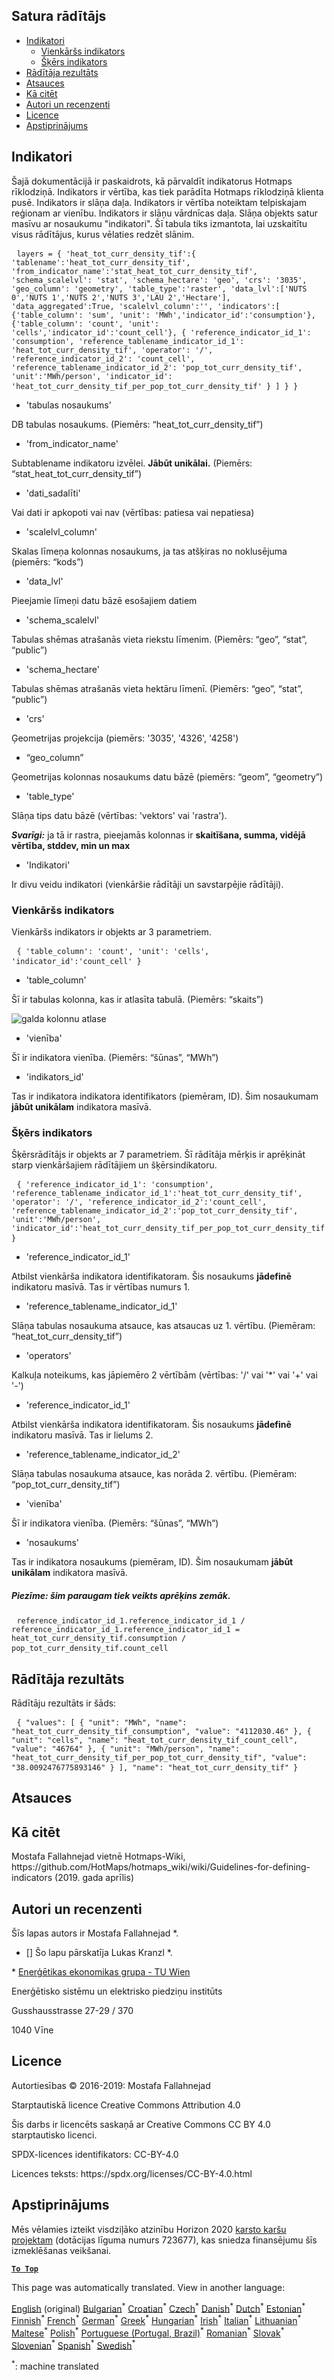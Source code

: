 <h2> Satura rādītājs </h2><ul><li> <a href="#Indicators">Indikatori</a> <ul><li> <a href="#Simple-indicator">Vienkāršs indikators</a> </li><li> <a href="#Cross-indicator">Šķērs indikators</a> </li></ul></li><li> <a href="#Indicator-result">Rādītāja rezultāts</a> </li><li> <a href="#references">Atsauces</a> </li><li> <a href="#how-to-cite">Kā citēt</a> </li><li> <a href="#authors-and-reviewers">Autori un recenzenti</a> </li><li> <a href="#license">Licence</a> </li><li> <a href="#acknowledgement">Apstiprinājums</a> </li></ul><h2> Indikatori </h2><p> Šajā dokumentācijā ir paskaidrots, kā pārvaldīt indikatorus Hotmaps rīklodziņā. Indikators ir vērtība, kas tiek parādīta Hotmaps rīklodziņā klienta pusē. Indikators ir slāņa daļa. Indikators ir vērtība noteiktam telpiskajam reģionam ar vienību. Indikators ir slāņu vārdnīcas daļa. Slāņa objekts satur masīvu ar nosaukumu &quot;indikatori&quot;. Šī tabula tiks izmantota, lai uzskaitītu visus rādītājus, kurus vēlaties redzēt slānim. </p><pre> <code>layers = { &#39;heat_tot_curr_density_tif&#39;:{ &#39;tablename&#39;:&#39;heat_tot_curr_density_tif&#39;, &#39;from_indicator_name&#39;:&#39;stat_heat_tot_curr_density_tif&#39;, &#39;schema_scalelvl&#39;: &#39;stat&#39;, &#39;schema_hectare&#39;: &#39;geo&#39;, &#39;crs&#39;: &#39;3035&#39;, &#39;geo_column&#39;: &#39;geometry&#39;, &#39;table_type&#39;:&#39;raster&#39;, &#39;data_lvl&#39;:[&#39;NUTS 0&#39;,&#39;NUTS 1&#39;,&#39;NUTS 2&#39;,&#39;NUTS 3&#39;,&#39;LAU 2&#39;,&#39;Hectare&#39;], &#39;data_aggregated&#39;:True, &#39;scalelvl_column&#39;:&#39;&#39;, &#39;indicators&#39;:[ {&#39;table_column&#39;: &#39;sum&#39;, &#39;unit&#39;: &#39;MWh&#39;,&#39;indicator_id&#39;:&#39;consumption&#39;}, {&#39;table_column&#39;: &#39;count&#39;, &#39;unit&#39;: &#39;cells&#39;,&#39;indicator_id&#39;:&#39;count_cell&#39;}, { &#39;reference_indicator_id_1&#39;: &#39;consumption&#39;, &#39;reference_tablename_indicator_id_1&#39;: &#39;heat_tot_curr_density_tif&#39;, &#39;operator&#39;: &#39;/&#39;, &#39;reference_indicator_id_2&#39;: &#39;count_cell&#39;, &#39;reference_tablename_indicator_id_2&#39;: &#39;pop_tot_curr_density_tif&#39;, &#39;unit&#39;:&#39;MWh/person&#39;, &#39;indicator_id&#39;: &#39;heat_tot_curr_density_tif_per_pop_tot_curr_density_tif&#39; } ] } }</code> </pre><ul><li> &#39;tabulas nosaukums&#39; </li></ul><p> DB tabulas nosaukums. (Piemērs: “heat_tot_curr_density_tif”) </p><ul><li> &#39;from_indicator_name&#39; </li></ul><p> Subtablename indikatoru izvēlei. <strong>Jābūt unikālai.</strong> (Piemērs: “stat_heat_tot_curr_density_tif”) </p><ul><li> &#39;dati_sadalīti&#39; </li></ul><p> Vai dati ir apkopoti vai nav (vērtības: patiesa vai nepatiesa) </p><ul><li> &#39;scalelvl_column&#39; </li></ul><p> Skalas līmeņa kolonnas nosaukums, ja tas atšķiras no noklusējuma (piemērs: “kods”) </p><ul><li> &#39;data_lvl&#39; </li></ul><p> Pieejamie līmeņi datu bāzē esošajiem datiem </p><ul><li> &#39;schema_scalelvl&#39; </li></ul><p> Tabulas shēmas atrašanās vieta riekstu līmenim. (Piemērs: “geo”, “stat”, “public”) </p><ul><li> &#39;schema_hectare&#39; </li></ul><p> Tabulas shēmas atrašanās vieta hektāru līmenī. (Piemērs: “geo”, “stat”, “public”) </p><ul><li> &#39;crs&#39; </li></ul><p> Ģeometrijas projekcija (piemērs: &#39;3035&#39;, &#39;4326&#39;, &#39;4258&#39;) </p><ul><li> “geo_column” </li></ul><p> Ģeometrijas kolonnas nosaukums datu bāzē (piemērs: “geom”, “geometry”) </p><ul><li> &#39;table_type&#39; </li></ul><p> Slāņa tips datu bāzē (vērtības: &#39;vektors&#39; vai &#39;rastra&#39;). </p><p> <em><strong>Svarīgi:</strong></em> ja tā ir rastra, pieejamās kolonnas ir <strong>skaitīšana, summa, vidējā vērtība, stddev, min un max</strong> </p><ul><li> &#39;Indikatori&#39; </li></ul><p> Ir divu veidu indikatori (vienkāršie rādītāji un savstarpējie rādītāji). </p><h3> Vienkāršs indikators </h3><p> Vienkāršs indikators ir objekts ar 3 parametriem. </p><pre> <code>{ &#39;table_column&#39;: &#39;count&#39;, &#39;unit&#39;: &#39;cells&#39;, &#39;indicator_id&#39;:&#39;count_cell&#39; }</code> </pre><ul><li> &#39;table_column&#39; </li></ul><p> Šī ir tabulas kolonna, kas ir atlasīta tabulā. (Piemērs: “skaits”) </p><p><img alt="galda kolonnu atlase" src="/api/assets/table_image.png"/></p><ul><li> &#39;vienība&#39; </li></ul><p> Šī ir indikatora vienība. (Piemērs: “šūnas”, “MWh”) </p><ul><li> &#39;indikators_id&#39; </li></ul><p> Tas ir indikatora indikatora identifikators (piemēram, ID). Šim nosaukumam <strong>jābūt unikālam</strong> indikatora masīvā. </p><h3> Šķērs indikators </h3><p> Šķērsrādītājs ir objekts ar 7 parametriem. Šī rādītāja mērķis ir aprēķināt starp vienkāršajiem rādītājiem un šķērsindikatoru. </p><pre> <code>{ &#39;reference_indicator_id_1&#39;: &#39;consumption&#39;, &#39;reference_tablename_indicator_id_1&#39;:&#39;heat_tot_curr_density_tif&#39;, &#39;operator&#39;: &#39;/&#39;, &#39;reference_indicator_id_2&#39;:&#39;count_cell&#39;, &#39;reference_tablename_indicator_id_2&#39;:&#39;pop_tot_curr_density_tif&#39;, &#39;unit&#39;:&#39;MWh/person&#39;, &#39;indicator_id&#39;:&#39;heat_tot_curr_density_tif_per_pop_tot_curr_density_tif&#39; }</code> </pre><ul><li> &#39;reference_indicator_id_1&#39; </li></ul><p> Atbilst vienkārša indikatora identifikatoram. Šis nosaukums <strong>jādefinē</strong> indikatoru masīvā. Tas ir vērtības numurs 1. </p><ul><li> &#39;reference_tablename_indicator_id_1&#39; </li></ul><p> Slāņa tabulas nosaukuma atsauce, kas atsaucas uz 1. vērtību. (Piemēram: “heat_tot_curr_density_tif”) </p><ul><li> &#39;operators&#39; </li></ul><p> Kalkuļa noteikums, kas jāpiemēro 2 vērtībām (vērtības: &#39;/&#39; vai &#39;*&#39; vai &#39;+&#39; vai &#39;-&#39;) </p><ul><li> &#39;reference_indicator_id_1&#39; </li></ul><p> Atbilst vienkārša indikatora identifikatoram. Šis nosaukums <strong>jādefinē</strong> indikatoru masīvā. Tas ir lielums 2. </p><ul><li> &#39;reference_tablename_indicator_id_2&#39; </li></ul><p> Slāņa tabulas nosaukuma atsauce, kas norāda 2. vērtību. (Piemēram: “pop_tot_curr_density_tif”) </p><ul><li> &#39;vienība&#39; </li></ul><p> Šī ir indikatora vienība. (Piemērs: “šūnas”, “MWh”) </p><ul><li> &#39;nosaukums&#39; </li></ul><p> Tas ir indikatora nosaukums (piemēram, ID). Šim nosaukumam <strong>jābūt unikālam</strong> indikatora masīvā. </p><h5> Piezīme: šim paraugam tiek veikts aprēķins zemāk. </h5><pre> <code>reference_indicator_id_1.reference_indicator_id_1 / reference_indicator_id_1.reference_indicator_id_1 = heat_tot_curr_density_tif.consumption / pop_tot_curr_density_tif.count_cell</code> </pre><h2> Rādītāja rezultāts </h2><p> Rādītāju rezultāts ir šāds: </p><pre> <code>{ &quot;values&quot;: [ { &quot;unit&quot;: &quot;MWh&quot;, &quot;name&quot;: &quot;heat_tot_curr_density_tif_consumption&quot;, &quot;value&quot;: &quot;4112030.46&quot; }, { &quot;unit&quot;: &quot;cells&quot;, &quot;name&quot;: &quot;heat_tot_curr_density_tif_count_cell&quot;, &quot;value&quot;: &quot;46764&quot; }, { &quot;unit&quot;: &quot;MWh/person&quot;, &quot;name&quot;: &quot;heat_tot_curr_density_tif_per_pop_tot_curr_density_tif&quot;, &quot;value&quot;: &quot;38.0092476775893146&quot; } ], &quot;name&quot;: &quot;heat_tot_curr_density_tif&quot; }</code> </pre><h2> Atsauces </h2><h2> Kā citēt </h2><p> Mostafa Fallahnejad vietnē Hotmaps-Wiki, https://github.com/HotMaps/hotmaps_wiki/wiki/Guidelines-for-defining-indicators (2019. gada aprīlis) </p><h2> Autori un recenzenti </h2><p> Šīs lapas autors ir Mostafa Fallahnejad *. </p><ul><li> [] Šo lapu pārskatīja Lukas Kranzl *. </li></ul><p> * <a href="https://eeg.tuwien.ac.at/">Enerģētikas ekonomikas grupa - TU Wien</a> </p><p> Enerģētisko sistēmu un elektrisko piedziņu institūts </p><p> Gusshausstrasse 27-29 / 370 </p><p> 1040 Vīne </p><h2> Licence </h2><p> Autortiesības © 2016-2019: Mostafa Fallahnejad </p><p> Starptautiskā licence Creative Commons Attribution 4.0 </p><p> Šis darbs ir licencēts saskaņā ar Creative Commons CC BY 4.0 starptautisko licenci. </p><p> SPDX-licences identifikators: CC-BY-4.0 </p><p> Licences teksts: https://spdx.org/licenses/CC-BY-4.0.html </p><h2> Apstiprinājums </h2><p> Mēs vēlamies izteikt visdziļāko atzinību Horizon 2020 <a href="https://www.hotmaps-project.eu">karsto karšu projektam</a> (dotācijas līguma numurs 723677), kas sniedza finansējumu šīs izmeklēšanas veikšanai. </p><p><ins> <code><strong><a href="#table-of-contents">To Top</a></strong></code> </ins> </p>

This page was automatically translated. View in another language:

[English](en-Guidelines-for-defining-indicators) (original) [Bulgarian](bg-Guidelines-for-defining-indicators)<sup>\*</sup> [Croatian](hr-Guidelines-for-defining-indicators)<sup>\*</sup> [Czech](cs-Guidelines-for-defining-indicators)<sup>\*</sup> [Danish](da-Guidelines-for-defining-indicators)<sup>\*</sup> [Dutch](nl-Guidelines-for-defining-indicators)<sup>\*</sup> [Estonian](et-Guidelines-for-defining-indicators)<sup>\*</sup> [Finnish](fi-Guidelines-for-defining-indicators)<sup>\*</sup> [French](fr-Guidelines-for-defining-indicators)<sup>\*</sup> [German](de-Guidelines-for-defining-indicators)<sup>\*</sup> [Greek](el-Guidelines-for-defining-indicators)<sup>\*</sup> [Hungarian](hu-Guidelines-for-defining-indicators)<sup>\*</sup> [Irish](ga-Guidelines-for-defining-indicators)<sup>\*</sup> [Italian](it-Guidelines-for-defining-indicators)<sup>\*</sup>  [Lithuanian](lt-Guidelines-for-defining-indicators)<sup>\*</sup> [Maltese](mt-Guidelines-for-defining-indicators)<sup>\*</sup> [Polish](pl-Guidelines-for-defining-indicators)<sup>\*</sup> [Portuguese (Portugal, Brazil)](pt-Guidelines-for-defining-indicators)<sup>\*</sup> [Romanian](ro-Guidelines-for-defining-indicators)<sup>\*</sup> [Slovak](sk-Guidelines-for-defining-indicators)<sup>\*</sup> [Slovenian](sl-Guidelines-for-defining-indicators)<sup>\*</sup> [Spanish](es-Guidelines-for-defining-indicators)<sup>\*</sup> [Swedish](sv-Guidelines-for-defining-indicators)<sup>\*</sup> 

<sup>\*</sup>: machine translated

